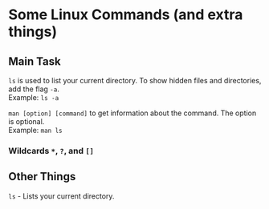 # Some Linux Commands (and extra things)

## Main Task
`ls` is used to list your current directory. To show hidden files and directories, add the flag `-a`.  
Example: `ls -a`  

`man [option] [command]` to get information about the command. The option is optional.  
Example: `man ls`

### Wildcards `*`, `?`, and `[]`


## Other Things
`ls` - Lists your current directory.

<!-- ### To do

- what is a wildecards and How to use Wildcards
- how can you do Process Management
- What is Currently Running on your system
- Killing a process/Crashed Process
- how to check any process running in Foreground and Background Jobs
- how to stop/kill any process running in Foreground and Background Jobs
- How to change permissions with chmod command
- how to check permission for files/dir
- what does 777, 400, 600, r,w,x
- how to use head, tail, sort, nl (number line), wc (word count)
- what is pipping and redirection, HINT > indicates to the command line
- what is STDIN standard input and output -->